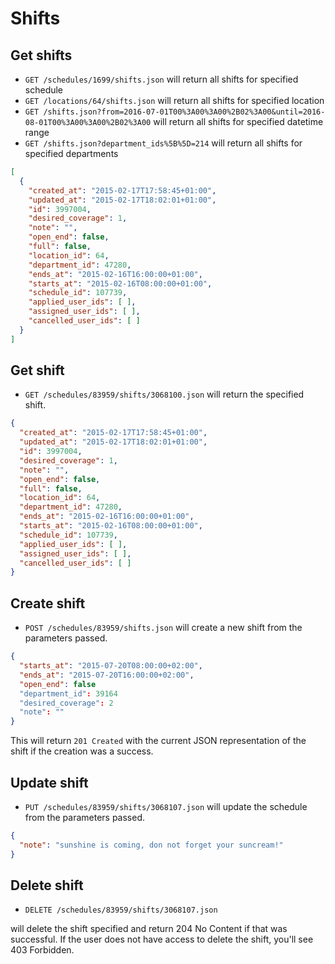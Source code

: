 Shifts
=======================

Get shifts
----------

* `GET /schedules/1699/shifts.json` will return all shifts for specified schedule
* `GET /locations/64/shifts.json` will return all shifts for specified location
* `GET /shifts.json?from=2016-07-01T00%3A00%3A00%2B02%3A00&until=2016-08-01T00%3A00%3A00%2B02%3A00` will return all shifts for specified datetime range
* `GET /shifts.json?department_ids%5B%5D=214` will return all shifts for specified departments

```json
[
  {
    "created_at": "2015-02-17T17:58:45+01:00",
    "updated_at": "2015-02-17T18:02:01+01:00",
    "id": 3997004,
    "desired_coverage": 1,
    "note": "",
    "open_end": false,
    "full": false,
    "location_id": 64,
    "department_id": 47280,
    "ends_at": "2015-02-16T16:00:00+01:00",
    "starts_at": "2015-02-16T08:00:00+01:00",
    "schedule_id": 107739,
    "applied_user_ids": [ ],
    "assigned_user_ids": [ ],
    "cancelled_user_ids": [ ]
  }
]
```

Get shift
----------

* `GET /schedules/83959/shifts/3068100.json` will return the specified shift.

```json
{
  "created_at": "2015-02-17T17:58:45+01:00",
  "updated_at": "2015-02-17T18:02:01+01:00",
  "id": 3997004,
  "desired_coverage": 1,
  "note": "",
  "open_end": false,
  "full": false,
  "location_id": 64,
  "department_id": 47280,
  "ends_at": "2015-02-16T16:00:00+01:00",
  "starts_at": "2015-02-16T08:00:00+01:00",
  "schedule_id": 107739,
  "applied_user_ids": [ ],
  "assigned_user_ids": [ ],
  "cancelled_user_ids": [ ]
}
```

Create shift
--------------

* `POST /schedules/83959/shifts.json` will create a new shift from the parameters passed.

```json
{
  "starts_at": "2015-07-20T08:00:00+02:00",
  "ends_at": "2015-07-20T16:00:00+02:00",
  "open_end": false
  "department_id": 39164
  "desired_coverage": 2
  "note": ""
}
```

This will return `201 Created` with the current JSON representation of the shift if the creation was a success.


Update shift
--------------

* `PUT /schedules/83959/shifts/3068107.json` will update the schedule from the parameters passed.

```json
{
  "note": "sunshine is coming, don not forget your suncream!"
}
```

Delete shift
--------------

* `DELETE /schedules/83959/shifts/3068107.json`

will delete the shift specified and return 204 No Content if that was successful. If the user does not have access to delete the shift, you'll see 403 Forbidden.
